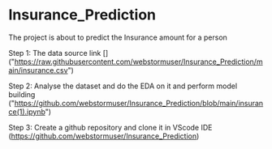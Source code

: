 # Insurance_Prediction

  
   The project is about to predict the Insurance amount for a person 
   
  Step 1: 
     The data source link  [] ("https://raw.githubusercontent.com/webstormuser/Insurance_Prediction/main/insurance.csv")
     
  Step 2: 
    Analyse the dataset and do the EDA on it and perform model building ("https://github.com/webstormuser/Insurance_Prediction/blob/main/insurance(1).ipynb")

   Step 3: 
      Create a github repository and clone it in VScode IDE 
      (https://github.com/webstormuser/Insurance_Prediction)
